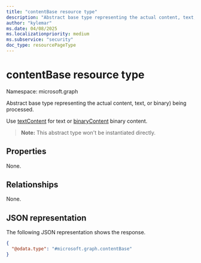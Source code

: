 ```yaml
---
title: "contentBase resource type"
description: "Abstract base type representing the actual content, text, or binary being processed."
author: "kylemar"
ms.date: 04/08/2025
ms.localizationpriority: medium
ms.subservice: "security"
doc_type: resourcePageType
---
```


# contentBase resource type

Namespace: microsoft.graph

Abstract base type representing the actual content, text, or binary) being processed.

Use [textContent](../resources/textcontent.md) for text or [binaryContent](../resources/binarycontent.md) binary content.

> **Note:** This abstract type won't be instantiated directly.

## Properties

None.

## Relationships

None.

## JSON representation

The following JSON representation shows the response.
<!-- {
  "blockType": "resource",
  "abstract": true,
  "@odata.type": "microsoft.graph.contentBase",
  "openType": false
}-->
``` json
{
  "@odata.type": "#microsoft.graph.contentBase"
}
```
